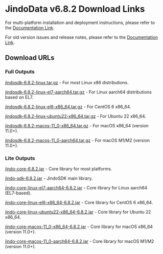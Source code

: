 # JindoData v6.8.2 Download Links

For multi-platform installation and deployment instructions, please refer to the [Documentation Link](jindosdk_deployment_multi_platform.md).

For old version issues and release notes, please refer to the [Documentation Link](../releases.md).

## Download URLs

### Full Outputs

[jindosdk-6.8.2-linux.tar.gz](https://jindodata-binary.oss-cn-shanghai.aliyuncs.com/release/6.8.2/jindosdk-6.8.2-linux.tar.gz) - For most Linux x86 distributions.

[jindosdk-6.8.2-linux-el7-aarch64.tar.gz](https://jindodata-binary.oss-cn-shanghai.aliyuncs.com/release/6.8.2/jindosdk-6.8.2-linux-el7-aarch64.tar.gz) - For Linux aarch64 distributions based on EL7.

[jindosdk-6.8.2-linux-el6-x86_64.tar.gz](https://jindodata-binary.oss-cn-shanghai.aliyuncs.com/release/6.8.2/jindosdk-6.8.2-linux-el6-x86_64.tar.gz) - For CentOS 6 x86_64.

[jindosdk-6.8.2-linux-ubuntu22-x86_64.tar.gz](https://jindodata-binary.oss-cn-shanghai.aliyuncs.com/release/6.8.2/jindosdk-6.8.2-linux-ubuntu22-x86_64.tar.gz) - For Ubuntu 22 x86_64.

[jindosdk-6.8.2-macos-11_0-x86_64.tar.gz](https://jindodata-binary.oss-cn-shanghai.aliyuncs.com/release/6.8.2/jindosdk-6.8.2-macos-11_0-x86_64.tar.gz) - For macOS x86_64 (version 11.0+).

[jindosdk-6.8.2-macos-11_0-aarch64.tar.gz](https://jindodata-binary.oss-cn-shanghai.aliyuncs.com/release/6.8.2/jindosdk-6.8.2-macos-11_0-aarch64.tar.gz) - For macOS M1/M2 (version 11.0+).

### Lite Outputs

[jindo-core-6.8.2.jar](https://jindodata-binary.oss-cn-shanghai.aliyuncs.com/mvn-repo/com/aliyun/jindodata/jindo-core/6.8.2/jindo-core-6.8.2.jar) - Core library for most platforms.

[jindo-sdk-6.8.2.jar](https://jindodata-binary.oss-cn-shanghai.aliyuncs.com/mvn-repo/com/aliyun/jindodata/jindo-sdk/6.8.2/jindo-sdk-6.8.2.jar) - JindoSDK main library.

[jindo-core-linux-el7-aarch64-6.8.2.jar](https://jindodata-binary.oss-cn-shanghai.aliyuncs.com/mvn-repo/com/aliyun/jindodata/jindo-core-linux-el7-aarch64/6.8.2/jindo-core-linux-el7-aarch64-6.8.2.jar) - Core library for Linux aarch64 (EL7-based).

[jindo-core-linux-el6-x86_64-6.8.2.jar](https://jindodata-binary.oss-cn-shanghai.aliyuncs.com/mvn-repo/com/aliyun/jindodata/jindo-core-linux-el6-x86_64/6.8.2/jindo-core-linux-el6-x86_64-6.8.2.jar) - Core library for CentOS 6 x86_64.

[jindo-core-linux-ubuntu22-x86_64-6.8.2.jar](https://jindodata-binary.oss-cn-shanghai.aliyuncs.com/mvn-repo/com/aliyun/jindodata/jindo-core-linux-ubuntu22-x86_64/6.8.2/jindo-core-linux-ubuntu22-x86_64-6.8.2.jar) - Core library for Ubuntu 22 x86_64.

[jindo-core-macos-11_0-x86_64-6.8.2.jar](https://jindodata-binary.oss-cn-shanghai.aliyuncs.com/mvn-repo/com/aliyun/jindodata/jindo-core-macos-11_0-x86_64/6.8.2/jindo-core-macos-11_0-x86_64-6.8.2.jar) - Core library for macOS x86_64 (version 11.0+).

[jindo-core-macos-11_0-aarch64-6.8.2.jar](https://jindodata-binary.oss-cn-shanghai.aliyuncs.com/mvn-repo/com/aliyun/jindodata/jindo-core-macos-11_0-aarch64/6.8.2/jindo-core-macos-11_0-aarch64-6.8.2.jar) - Core library for macOS M1/M2 (version 11.0+).